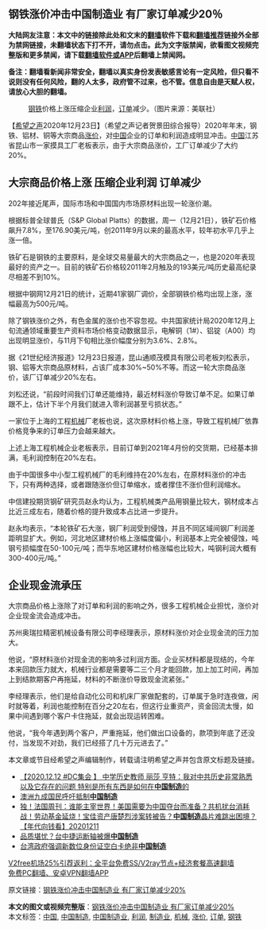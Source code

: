  <h2>钢铁涨价冲击中国制造业 有厂家订单减少20％</h2> <p class="notice"><b>大陆网友注意：本文中的链接除此处和文末的<a href="https://github.com/bannedbook/fanqiang" >翻墙</a>软件下载和<a href="https://github.com/killgcd/justmysocks/blob/master/README.md">翻墙推荐</a>链接外全部为禁网链接，未翻墙状态下打不开，请勿点击。此为文字版禁闻，欲看图文视频完整版和更多禁闻，请下载<a href="https://github.com/bannedbook/fanqiang">翻墙软件或APP</a>后翻墙上禁闻网。</p><p>备注：翻墙看新闻非常安全，翻墙以真实身份发表敏感言论有一定风险，但只看不说则没有任何风险，翻的人太多，政府管不过来，也不管。信息自由是天赋人权，请放心大胆的翻墙。</b></p>  <div class="entry"> <figure><figcaption><a href="https://www.bannedbook.org/bnews/tag/%E9%92%A2%E9%93%81/" class="st_tag internal_tag" rel="tag" title="标签 钢铁 下的日志">钢铁</a>价格上涨压缩企业<a href="https://www.bannedbook.org/bnews/tag/%E5%88%A9%E6%B6%A6/" class="st_tag internal_tag" rel="tag" title="标签 利润 下的日志">利润</a>，<a href="https://www.bannedbook.org/bnews/tag/%E8%AE%A2%E5%8D%95/" class="st_tag internal_tag" rel="tag" title="标签 订单 下的日志">订单</a>减少。（图片来源：美联社）</figcaption></figure> <p>【<span class='wp_keywordlink_affiliate'><a href="https://www.soundofhope.org" title="希望之声" target="_blank">希望之声</a></span>2020年12月23日】（希望之声记者贺景田综合报导）2020年年末，钢铁、铝材、铜等大宗商品<a href="https://www.bannedbook.org/bnews/tag/%E6%B6%A8%E4%BB%B7/" class="st_tag internal_tag" rel="tag" title="标签 涨价 下的日志">涨价</a>，对<span class='wp_keywordlink_affiliate'><a href="https://www.bannedbook.org/" title="中国" target="_blank">中国</a></span>企业的订单和利润造成明显冲击。<a href="https://www.bannedbook.org/bnews/tag/%E4%B8%AD%E5%9B%BD/" class="st_tag internal_tag" rel="tag" title="标签 中国 下的日志">中国</a>江苏省昆山市一家摸具工厂老板表示，由于大宗商品涨价，工厂订单减少了大约20%。</p> <h2><strong>大宗商品价格上涨 压缩企业利润 订单减少</strong></h2> <p>202年接近尾声，国际市场和中国国内市场原材料出现一轮涨价潮。</p> <p>根据标普全球普氏（S&amp;P Global Platts）的数据，周一（12月21日），铁矿石价格飙升7.8%，至176.90美元/吨，创2011年9月以来的最高水平，较年初水平几乎上涨一倍。</p> <p>铁矿石是钢铁的主要原料，是全球交易量最大的大宗商品之一，也是2020年表现最好的资产之一。目前的铁矿石价格较2011年2月触及的193美元/吨历史最高纪录尽相差不到10%。</p> <p>根据中钢网12月21日的统计，近期41家钢厂调价，全部钢铁价格均出现上涨，涨幅最高为500元/吨。</p>  <p>除了钢铁涨价之外，有色金属的涨价也不容忽视。中共国家统计局2020年12月上旬流通领域重要生产资料市场价格变动数据显示，电解铜（1#）、铝锭（A00）均出现明显涨价，与11月下旬相比涨价幅度分别为3.6%、2.8%。</p> <p>据《21世纪经济报道》12月23日报道，昆山通顺茂模具有限公司老板刘松表示，钢、铝等大宗商品原材料，占该厂成本30%~50%不等。而这一轮大宗商品涨价，该厂订单减少20%左右。</p> <p>刘松还说，“前段时间我们订单还能维持，最近材料涨价导致订单不足。如果订单跟不上，估计下半个月我们就进入零利润甚至亏损状态。”</p> <p>一家位于上海的工程<a href="https://www.bannedbook.org/bnews/tag/%E6%9C%BA%E6%A2%B0/" class="st_tag internal_tag" rel="tag" title="标签 机械 下的日志">机械</a>厂老板也说，这次原材料价格上涨，导致工程机械厂依靠价格竞争来的订单压力会越来越大。</p> <p>上述上海工程机械企业老板表示，目前订单到2021年4月份的交货期，已经基本排满，毛利润控制在20%左右。</p>  <p>由于中国很多中小型工程机械厂的毛利维持在20%左右，在原材料涨价的冲击下，只有两种选择，或者跟随涨价但订单缩水，或者撑住不涨价但利润缩水。</p> <p>中信建投期货钢矿研究员赵永均认为，工程机械类产品用钢量比较大，钢材成本占比近三成左右，随着价格的提升致成本占比进一步提升。</p> <p>赵永均表示，“本轮铁矿石大涨，钢厂利润受到侵蚀，并且不同区域间钢厂利润差距明显扩大。例如，河北地区建材价格上涨幅度偏小，利润基本上完全被侵蚀，吨钢亏损幅度在50-100元/吨；而华东地区建材价格涨幅也比较大，吨钢利润大概有300-400元/吨。”</p> <h2><strong>企业现金流承压</strong></h2> <p>大宗商品价格上涨除了对订单和利润的影响之外，很多工程机械企业担忧，涨价对企业现金流会造成冲击。</p> <p>苏州奥瑞拉精密机械设备有限公司李经理表示，原材料涨价对企业现金流的压力加大。</p>  <p>他说，“原材料涨价对现金流的影响多过利润方面。企业买材料都是现结的，今年本来回款压力就大，机械行业都是需要等二三个月才能回款，加上加工时间，再加上到结款期客户再拖延，材料的不断涨价导致现金流紧张。”</p> <p>李经理表示，他们是给自动化公司和机床厂家做配套的，订单属于急时连夜做，闲时就等着，利润也能控制在百分之20左右，但这行业重资产，资金回流太慢，如果中间遇到哪个客户卡住拖延，就会出现运转困难。</p> <p>他说，“我今年遇到两个客户，严重拖延，他们做出口设备的，款项到年底了还没付，当发现不对劲，我们已经搭了几十万元进去了。”</p> <p>本文章或节目经希望之声编辑制作，转载请注明希望之声并包含原文标题及链接。</p> <ul class='op-related-articles' title='相关阅读'> <li><a href='https://www.bannedbook.org/bnews/bannedvideo/20201215/1447826.html' target='_blank'>【2020.12.12 #DC集会 】 中学历史教师 丽莎 亨特：我对中共历史非常熟悉 以及它存在的问题 特别是所有东西是如何在<b>中国制造</b>的</a></li> <li><a href='https://www.bannedbook.org/bnews/worldnews/20201213/1447159.html' target='_blank'>澳洲九成国民呼吁抵制<b>中国制造</b></a></li> <li><a href='https://www.bannedbook.org/bnews/taiwannews/20201211/1445950.html' target='_blank'>独！法国周刊：谁能主宰世界！美国需要为中国夺台而准备？共机扰台消耗战！劳动基金延烧！宝佳资产唐楚烈涉案转被告？<b>中国制造</b>晶片难跳出困境？【年代向钱看】20201211</a></li> <li><a href='https://www.bannedbook.org/bnews/cnnews/hknews/20201210/1445350.html' target='_blank'>品质堪忧？台中捷运断轴被爆<b>中国制造</b></a></li> <li><a href='https://www.bannedbook.org/bnews/headline/20201210/1444927.html' target='_blank'>台湾政府强调新数位身份证空白卡绝非<b>中国制造</b></a></li> </ul> <p class="texttj"> <a href="https://www.bannedbook.org/forum23/topic22702.html" target="_blank">V2free机场25%引荐返利：全平台免费SS/V2ray节点+经济套餐高速翻墙</a><br/> <a href="https://github.com/bannedbook/fanqiang/wiki/%E7%A6%81%E9%97%BB%E7%BD%91%E5%AE%89%E5%8D%93%E7%BF%BB%E5%A2%99%E6%96%B0%E9%97%BBAPP" target="_blank">免费PC翻墙、安卓VPN翻墙APP</a></p><p>原文链接：<a class="src_link"  href="https://www.soundofhope.org/post/456625" target="_blank">钢铁涨价冲击中国制造业 有厂家订单减少20%</a></p> <a name='sharetosocial'></a>       <div><b>本文的图文或视频完整版</b>：<a href='https://www.bannedbook.org/bnews/comments/20201224/1453776.html'>钢铁涨价冲击中国制造业 有厂家订单减少20%</a></div>  </div><!--END ENTRY--> <div class="postfooter"> <div>本文标签：<a href="https://www.bannedbook.org/bnews/tag/%E4%B8%AD%E5%9B%BD/" rel="tag">中国</a>, <a href="https://www.bannedbook.org/bnews/tag/%e4%b8%ad%e5%9b%bd%e5%88%b6%e9%80%a0/" rel="tag">中国制造</a>, <a href="https://www.bannedbook.org/bnews/tag/%e4%b8%ad%e5%9b%bd%e5%88%b6%e9%80%a0%e4%b8%9a/" rel="tag">中国制造业</a>, <a href="https://www.bannedbook.org/bnews/tag/%E5%88%A9%E6%B6%A6/" rel="tag">利润</a>, <a href="https://www.bannedbook.org/bnews/tag/%e5%88%b6%e9%80%a0%e4%b8%9a/" rel="tag">制造业</a>, <a href="https://www.bannedbook.org/bnews/tag/%E6%9C%BA%E6%A2%B0/" rel="tag">机械</a>, <a href="https://www.bannedbook.org/bnews/tag/%E6%B6%A8%E4%BB%B7/" rel="tag">涨价</a>, <a href="https://www.bannedbook.org/bnews/tag/%E8%AE%A2%E5%8D%95/" rel="tag">订单</a>, <a href="https://www.bannedbook.org/bnews/tag/%E9%92%A2%E9%93%81/" rel="tag">钢铁</a></div>  </div><!--END POSTFOOTER--> 